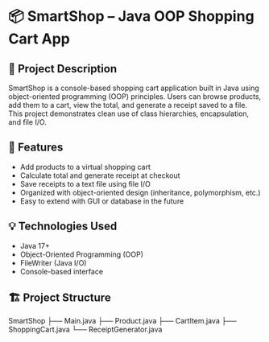 # 📦 SmartShop – Java OOP Shopping Cart App  
## 📝 Project Description  
SmartShop is a console-based shopping cart application built in Java using object-oriented programming (OOP) principles. Users can browse products, add them to a cart, view the total, and generate a receipt saved to a file. This project demonstrates clean use of class hierarchies, encapsulation, and file I/O.  
## 📄 Features  
- Add products to a virtual shopping cart  
- Calculate total and generate receipt at checkout  
- Save receipts to a text file using file I/O  
- Organized with object-oriented design (inheritance, polymorphism, etc.)  
- Easy to extend with GUI or database in the future  
## 💡 Technologies Used  
- Java 17+  
- Object-Oriented Programming (OOP)  
- FileWriter (Java I/O)  
- Console-based interface
## 🏗️ Project Structure
SmartShop
├── Main.java
├── Product.java
├── CartItem.java
├── ShoppingCart.java
└── ReceiptGenerator.java

